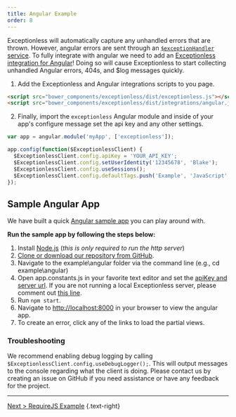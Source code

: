 ```yaml
---
title: Angular Example
order: 8
---
```

Exceptionless will automatically capture any unhandled errors that are thrown. However, angular errors are sent through an [`$exceptionHandler` service](https://docs.angularjs.org/api/ng/service/$exceptionHandler). To fully integrate with angular we need to add an [Exceptionless integration for Angular](https://github.com/exceptionless/Exceptionless.JavaScript/blob/master/dist/integrations/angular.js)! Doing so will cause Exceptionless to start collecting unhandled Angular errors, 404s, and $log messages quickly.

1. Add the Exceptionless and Angular integrations scripts to you page.
```html
<script src="bower_components/exceptionless/dist/exceptionless.js"></script>
<script src="bower_components/exceptionless/dist/integrations/angular.js"></script>
```
2. Finally, import the `exceptionless` Angular module and inside of your app's configure message set the api key and any other settings. 
```js
var app = angular.module('myApp', ['exceptionless']);

app.config(function($ExceptionlessClient) {
  $ExceptionlessClient.config.apiKey = 'YOUR_API_KEY';
  $ExceptionlessClient.config.setUserIdentity('12345678', 'Blake');
  $ExceptionlessClient.config.useSessions();
  $ExceptionlessClient.config.defaultTags.push('Example', 'JavaScript', 'Angular');
});
```

## Sample Angular App

We have built a quick [Angular sample app](https://github.com/exceptionless/Exceptionless.JavaScript/blob/master/example/angular/) you can play around with.

**Run the sample app by following the steps below:**

1. Install [Node.js](https://nodejs.org/) (_this is only required to run the http server_)
2. [Clone or download our repository from GitHub](https://github.com/exceptionless/Exceptionless.JavaScript).
3. Navigate to the example\angular folder via the command line (e.g., cd example\angular)
4. Open app.constants.js in your favorite text editor and set the [apiKey and server url](https://github.com/exceptionless/Exceptionless.JavaScript/blob/master/example/angular/app/app.constants.js#L6-L7). If you are not running a local Exceptionless server, please comment out [this line](https://github.com/exceptionless/Exceptionless.JavaScript/blob/master/example/angular/app/app.js#L12).
5. Run `npm start`.
6. Navigate to <http://localhost:8000> in your browser to view the angular app.
7. To create an error, click any of the links to load the partial views.

### Troubleshooting

We recommend enabling debug logging by calling `$ExceptionlessClient.config.useDebugLogger();`. This will output messages to the console regarding what the client is doing. Please contact us by creating an issue on GitHub if you need assistance or have any feedback for the project.

---  

[Next > RequireJS Example](require-js-example) {.text-right}